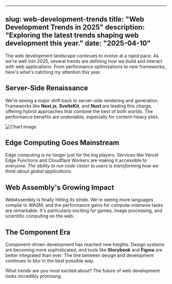 
---
slug: web-development-trends
title: "Web Development Trends in 2025"
description: "Exploring the latest trends shaping web development this year."
date: "2025-04-10"
---

The web development landscape continues to evolve at a rapid pace. As we're well into 2025, several trends are defining how we build and interact with web applications. From performance optimizations to new frameworks, here's what's catching my attention this year.

## Server-Side Renaissance

We're seeing a major shift back to server-side rendering and generation. Frameworks like **Next.js**, **SvelteKit**, and **Nuxt** are leading this charge, offering hybrid approaches that combine the best of both worlds. The performance benefits are undeniable, especially for content-heavy sites.

![Chart:image](https://images.unsplash.com/photo-1555066931-4365d14bab8c?w=800&q=80 "Modern web development setup")

## Edge Computing Goes Mainstream

Edge computing is no longer just for the big players. Services like Vercel Edge Functions and Cloudflare Workers are making it accessible to everyone. *The ability to run code closer to users is transforming how we think about global applications.*

## Web Assembly's Growing Impact

WebAssembly is finally hitting its stride. We're seeing more languages compile to WASM, and the performance gains for compute-intensive tasks are remarkable. It's particularly exciting for games, image processing, and scientific computing on the web.

## The Component Era

Component-driven development has reached new heights. Design systems are becoming more sophisticated, and tools like **Storybook** and **Figma** are better integrated than ever. The line between design and development continues to blur in the best possible way.

What trends are you most excited about? The future of web development looks incredibly promising.

